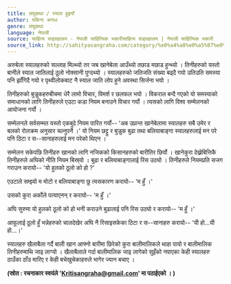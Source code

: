 ```yaml
---
title: लघुकथा / स्याल हुइयाँ
author: यकिना अगाध
genre: लघुकथा
language: नेपाली
source: साहित्य सङ्ग्रहालय - नेपाली साहित्यिक भकारीसाहित्य सङ्ग्रहालय | नेपाली साहित्यिक भकारी
source_link: http://sahityasangraha.com/category/%e0%a4%a8%e0%a5%87%e0%a4%aa%e0%a4%be%e0%a4%b2%e0%a5%80-%e0%a4%97%e0%a4%a6%e0%a5%8d%e0%a4%af/%e0%a4%b2%e0%a4%98%e0%a5%81%e0%a4%95%e0%a4%a5%e0%a4%be/
---
```


अरुबेला स्यालहरुको सल्लाह मिल्थ्यो तर जब खानेबेला आउँथ्यो तछाड मछाड हुन्थ्यो । तिनीहरुको यस्तो बानीले स्याल जातिलाई ठूलो नोक्सानी पुग्दथ्यो । स्यालहरुको जतिजति संख्या बढ्दै गयो उतिउति समस्या पनि झाँगिदै गयो र पृथ्वीलोकबाट नै स्याल जाति लोप हुने अवस्था सिर्जना भयो ।

तिनीहरुको बुज्रुकहरुबीचमा धेरै लामो विचार, विमर्श र छलफल भयो । विकराल बन्दै गएको यो समस्याको समाधानको लागि तिनीहरुले एउटा कडा नियम बनाउने विचार गर्यो । त्यसको लागि विश्व सम्मेलनको आयोजना गर्यो ।

सम्मेलनले सर्वसम्मत यस्तो एकबुदे नियम पारित गर्यो-- 'अब उप्रान्त खानेबेलामा स्यालहरु सबै उमेर र बलको रोलक्रम अनुसार चल्नुपर्ने ।' यो नियम छट्टु र बुज्रुक बुढा तथा बलियाबाङ्गा स्यालहरुलाई मन परे पनि ठिटा र स--सानाहरुलाई मन परेको थिएन ।

सम्मेलन सकेपछि तिनीहरु खानको लागि नजिकको किसानहरुको बारीतिर छिर्यो । खानेकुरा देख्नेबित्तिकै तिनीहरुले अघिको नीति नियम बिस्र्यो । बुढा र बलियाबाङ्गालाई रिस उठ्यो । तिनीहरुले नियमप्रति सजग गराउन करायो-- 'यो हुलको ठूलो को हो ?'

एउटाले सम्झ्यो म मोटो र बलियाबाङ्गा छु त्यसकारण करायो-- 'म हुँ ।'

उसको कुरा अर्कोले पत्याएनन् र करायो-- 'म हुँ ।'

अघि सुरुमा यो हुलको ठूलो को हो भनी कराउने बुढालाई पनि रिस उठ्यो र करायो-- 'म हुँ ।'

आफूलाई ठूलो हुँ भन्नेहरुको चालदेखेर अघि नै रिसाइसकेका ठिटा र स--सानाहरु करायो-- 'यी हो...यी हो...।'

स्यालहरु खैलाबैला गर्दै बाली खान आफ्नो बारीमा छिरेको कुरा बालीमालिकले थाहा पायो र बालीमालिक तिनीहरुमाथि जाइ लाग्यो । खैलाबैलाले गर्दा बालीमालिक जाइ लागेको सुइँको नपाएका केही स्यालहरु ठाउँका ठाँउ मारिए र केही बचेखुचेकाहरुले भागेर ज्यान बचाए ।

**(स्रोत : रचनाकार स्वयंले '<a href="mailto:Kritisangraha@gmail.com" class="email">Kritisangraha@gmail.com</a>' मा पठाईएको । )**
